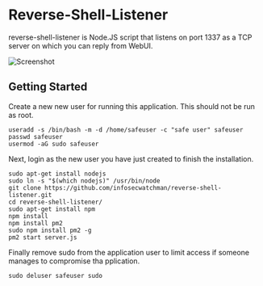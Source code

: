 # Reverse-Shell-Listener

reverse-shell-listener is Node.JS script that listens on port 1337 as a TCP server on which you can reply from WebUI. 

![Screenshot](https://raw.githubusercontent.com/nemanjan00/reverse-shell-listener/master/screenshot/screenshot.png)

## Getting Started 
Create a new new user for running this application. This should not be run as root.
```
useradd -s /bin/bash -m -d /home/safeuser -c "safe user" safeuser
passwd safeuser
usermod -aG sudo safeuser
```
Next, login as the new user you have just created to finish the installation.
```
sudo apt-get install nodejs
sudo ln -s "$(which nodejs)" /usr/bin/node
git clone https://github.com/infosecwatchman/reverse-shell-listener.git
cd reverse-shell-listener/
sudo apt-get install npm
npm install
npm install pm2
sudo npm install pm2 -g
pm2 start server.js
```
Finally remove sudo from the application user to limit access if someone manages to compromise tha pplication. 
```
sudo deluser safeuser sudo
```
